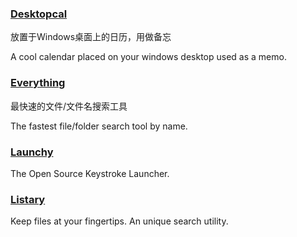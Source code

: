 ### [Desktopcal](http://www.desktopcal.com/)

放置于Windows桌面上的日历，用做备忘

A cool calendar placed on your windows desktop used as a memo.

### [Everything](http://www.voidtools.com/)

最快速的文件/文件名搜索工具

The fastest file/folder search tool by name.

### [Launchy](http://www.launchy.net/)

The Open Source Keystroke Launcher.

### [Listary](http://www.listary.com/)

Keep files at your fingertips. An unique search utility.

